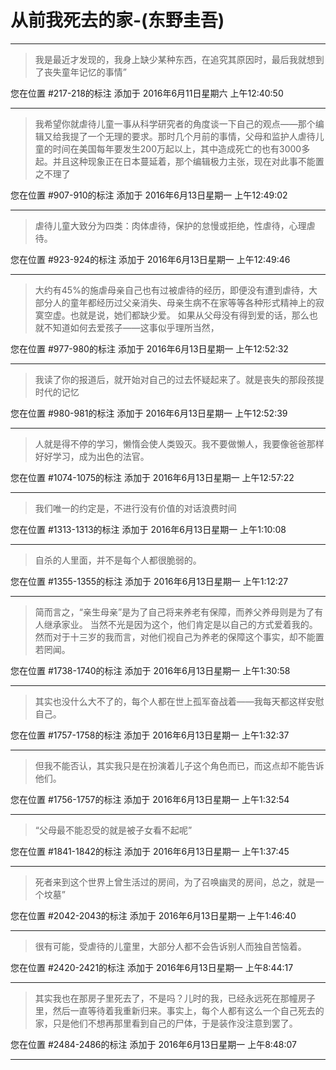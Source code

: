 # 从前我死去的家-(东野圭吾)

---

> 我是最近才发现的，我身上缺少某种东西，在追究其原因时，最后我就想到了丧失童年记忆的事情”

您在位置 #217-218的标注 添加于 2016年6月11日星期六 上午12:40:50

---

> 我希望你就虐待儿童一事从科学研究者的角度谈一下自己的观点——那个编辑又给我提了一个无理的要求。那时几个月前的事情，父母和监护人虐待儿童的时间在美国每年要发生200万起以上，其中造成死亡的也有3000多起。并且这种现象正在日本蔓延着，那个编辑极力主张，现在对此事不能置之不理了

您在位置 #907-910的标注 添加于 2016年6月13日星期一 上午12:49:02

---

> 虐待儿童大致分为四类：肉体虐待，保护的怠慢或拒绝，性虐待，心理虐待。

您在位置 #923-924的标注 添加于 2016年6月13日星期一 上午12:49:46

---

> 大约有45%的施虐母亲自己也有过被虐待的经历，即便没有遭到虐待，大部分人的童年都经历过父亲消失、母亲生病不在家等等各种形式精神上的寂寞空虚。也就是说，她们都缺少爱。 如果从父母没有得到爱的话，那么也就不知道如何去爱孩子——这事似乎理所当然，

您在位置 #977-980的标注 添加于 2016年6月13日星期一 上午12:52:32

---

> 我读了你的报道后，就开始对自己的过去怀疑起来了。就是丧失的那段孩提时代的记忆

您在位置 #980-981的标注 添加于 2016年6月13日星期一 上午12:52:39

---

> 人就是得不停的学习，懒惰会使人类毁灭。我不要做懒人，我要像爸爸那样好好学习，成为出色的法官。

您在位置 #1074-1075的标注 添加于 2016年6月13日星期一 上午12:57:22

---

> 我们唯一的约定是，不进行没有价值的对话浪费时间

您在位置 #1313-1313的标注 添加于 2016年6月13日星期一 上午1:10:08

---

> 自杀的人里面，并不是每个人都很脆弱的。

您在位置 #1355-1355的标注 添加于 2016年6月13日星期一 上午1:12:27

---

> 简而言之，“亲生母亲”是为了自己将来养老有保障，而养父养母则是为了有人继承家业。 当然不光是因为这个，他们肯定是以自己的方式爱着我的。然而对于十三岁的我而言，对他们视自己为养老的保障这个事实，却不能置若罔闻。

您在位置 #1738-1740的标注 添加于 2016年6月13日星期一 上午1:30:58

---

> 其实也没什么大不了的，每个人都在世上孤军奋战着——我每天都这样安慰自己。

您在位置 #1757-1758的标注 添加于 2016年6月13日星期一 上午1:32:37

---

> 但我不能否认，其实我只是在扮演着儿子这个角色而已，而这点却不能告诉他们。

您在位置 #1756-1757的标注 添加于 2016年6月13日星期一 上午1:32:54

---

> “父母最不能忍受的就是被子女看不起呢”

您在位置 #1841-1842的标注 添加于 2016年6月13日星期一 上午1:37:45

---

> 死者来到这个世界上曾生活过的房间，为了召唤幽灵的房间，总之，就是一个坟墓”

您在位置 #2042-2043的标注 添加于 2016年6月13日星期一 上午1:46:40

---

> 很有可能，受虐待的儿童里，大部分人都不会告诉别人而独自苦恼着。

您在位置 #2420-2421的标注 添加于 2016年6月13日星期一 上午8:44:17

---

> 其实我也在那房子里死去了，不是吗？儿时的我，已经永远死在那幢房子里，然后一直等待着我重新归来。事实上，每个人都有这么一个自己死去的家，只是他们不想再那里看到自己的尸体，于是装作没注意到罢了。

您在位置 #2484-2486的标注 添加于 2016年6月13日星期一 上午8:48:07

---

